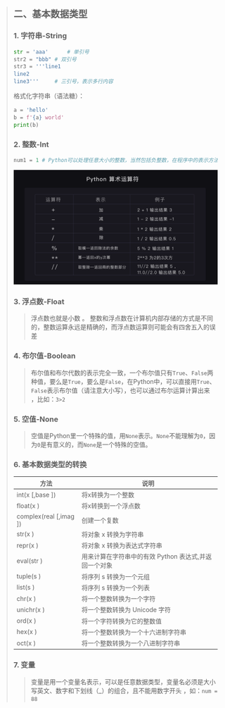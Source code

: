 >  ## 二、基本数据类型
>
>  ### 1. 字符串-String
>
>  ~~~python
>  str = 'aaa'		# 单引号
>  str2 = "bbb"	# 双引号
>  str3 = '''line1
>  line2
>  line3'''		# 三引号，表示多行内容
>  ~~~
>
>  格式化字符串（语法糖）：
>
>  ~~~python
>  a = 'hello'
>  b = f'{a} world'
>  print(b)
>  ~~~
>
>  
>
>  ### 2. 整数-Int
>
>  ~~~python
>  num1 = 1	# Python可以处理任意大小的整数，当然包括负整数，在程序中的表示方法和数学上的写法一模一样
>  ~~~
>
>  <img src="/images/img-int01.png" style="zoom:100%;" />
>
>  
>
>  ### 3. 浮点数-Float
>
>  >  浮点数也就是小数 。 整数和浮点数在计算机内部存储的方式是不同的，整数运算永远是精确的，而浮点数运算则可能会有四舍五入的误差 
>
>  
>
>  ### 4. 布尔值-Boolean
>
>  >  布尔值和布尔代数的表示完全一致，一个布尔值只有`True`、`False`两种值，要么是`True`，要么是`False`，在Python中，可以直接用`True`、`False`表示布尔值（请注意大小写），也可以通过布尔运算计算出来 ，比如：`3>2`
>
>  
>
>  ### 5. 空值-None
>
>  > 空值是Python里一个特殊的值，用`None`表示。`None`不能理解为`0`，因为`0`是有意义的，而`None`是一个特殊的空值。
>
>  
>
>  ### 6. 基本数据类型的转换
>
>  | 方法                   | 说明                                                  |
>  | ---------------------- | ----------------------------------------------------- |
>  | int(x [,base ])        | 将x转换为一个整数                                     |
>  | float(x )              | 将x转换到一个浮点数                                   |
>  | complex(real [,imag ]) | 创建一个复数                                          |
>  | str(x )                | 将对象 x 转换为字符串                                 |
>  | repr(x )               | 将对象 x 转换为表达式字符串                           |
>  | eval(str )             | 用来计算在字符串中的有效 Python 表达式,并返回一个对象 |
>  | tuple(s )              | 将序列 s 转换为一个元组                               |
>  | list(s )               | 将序列 s 转换为一个列表                               |
>  | chr(x )                | 将一个整数转换为一个字符                              |
>  | unichr(x )             | 将一个整数转换为 Unicode 字符                         |
>  | ord(x )                | 将一个字符转换为它的整数值                            |
>  | hex(x )                | 将一个整数转换为一个十六进制字符串                    |
>  | oct(x )                | 将一个整数转换为一个八进制字符串                      |
>
>  
>
>  ### 7. 变量
>
>  >  变量是用一个变量名表示，可以是任意数据类型，变量名必须是大小写英文、数字和下划线（_）的组合，且不能用数字开头 ，如：`num = 88`